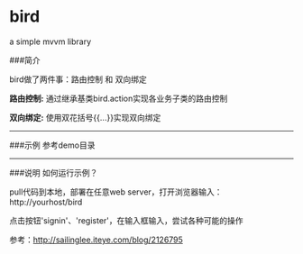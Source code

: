 bird
====

a simple mvvm library

###简介


bird做了两件事：路由控制 和 双向绑定


<b>路由控制:</b> 通过继承基类bird.action实现各业务子类的路由控制

<b>双向绑定:</b> 使用双花括号{{...}}实现双向绑定

----
###示例
  参考demo目录
  	
  	
----
###说明
如何运行示例？

pull代码到本地，部署在任意web server，打开浏览器输入：http://yourhost/bird

点击按钮'signin'、'register'，在输入框输入，尝试各种可能的操作

参考：http://sailinglee.iteye.com/blog/2126795

